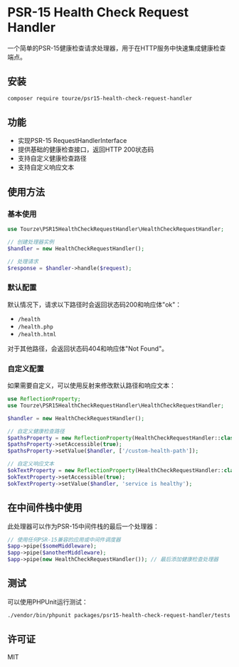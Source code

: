# PSR-15 Health Check Request Handler

一个简单的PSR-15健康检查请求处理器，用于在HTTP服务中快速集成健康检查端点。

## 安装

```bash
composer require tourze/psr15-health-check-request-handler
```

## 功能

- 实现PSR-15 RequestHandlerInterface
- 提供基础的健康检查接口，返回HTTP 200状态码
- 支持自定义健康检查路径
- 支持自定义响应文本

## 使用方法

### 基本使用

```php
use Tourze\PSR15HealthCheckRequestHandler\HealthCheckRequestHandler;

// 创建处理器实例
$handler = new HealthCheckRequestHandler();

// 处理请求
$response = $handler->handle($request);
```

### 默认配置

默认情况下，请求以下路径时会返回状态码200和响应体"ok"：

- `/health`
- `/health.php`
- `/health.html`

对于其他路径，会返回状态码404和响应体"Not Found"。

### 自定义配置

如果需要自定义，可以使用反射来修改默认路径和响应文本：

```php
use ReflectionProperty;
use Tourze\PSR15HealthCheckRequestHandler\HealthCheckRequestHandler;

$handler = new HealthCheckRequestHandler();

// 自定义健康检查路径
$pathsProperty = new ReflectionProperty(HealthCheckRequestHandler::class, 'healthCheckPaths');
$pathsProperty->setAccessible(true);
$pathsProperty->setValue($handler, ['/custom-health-path']);

// 自定义响应文本
$okTextProperty = new ReflectionProperty(HealthCheckRequestHandler::class, 'okText');
$okTextProperty->setAccessible(true);
$okTextProperty->setValue($handler, 'service is healthy');
```

## 在中间件栈中使用

此处理器可以作为PSR-15中间件栈的最后一个处理器：

```php
// 使用任何PSR-15兼容的应用或中间件调度器
$app->pipe($someMiddleware);
$app->pipe($anotherMiddleware);
$app->pipe(new HealthCheckRequestHandler()); // 最后添加健康检查处理器
```

## 测试

可以使用PHPUnit运行测试：

```bash
./vendor/bin/phpunit packages/psr15-health-check-request-handler/tests
```

## 许可证

MIT
